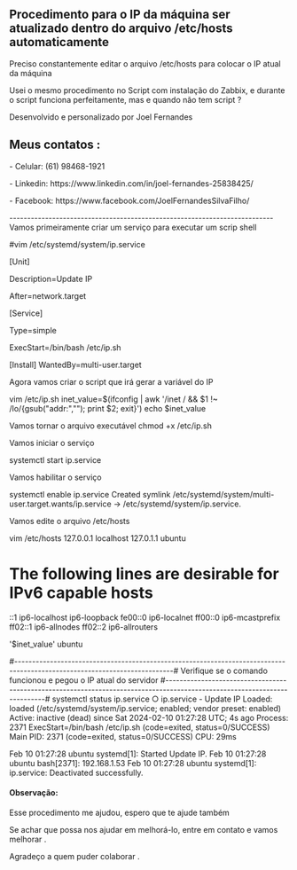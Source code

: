 <h2>Procedimento para o IP da máquina ser atualizado dentro do arquivo /etc/hosts automaticamente </h2>

<p>Preciso constantemente editar o arquivo /etc/hosts para colocar o IP atual da máquina</p>
<p>Usei o mesmo procedimento no Script com instalação do Zabbix, e durante o script funciona perfeitamente, mas e quando não tem script ?</p>

<p>Desenvolvido e personalizado por Joel Fernandes</p>
<h2>Meus contatos :</h2>
<p>- Celular:  (61) 98468-1921</p>
<p>- Linkedin: https://www.linkedin.com/in/joel-fernandes-25838425/</p>
<p>- Facebook: https://www.facebook.com/JoelFernandesSilvaFilho/</p>
--------------------------------------------------------------------------
Vamos primeiramente criar um serviço para executar um scrip shell
<p>#vim /etc/systemd/system/ip.service</p>
<p>[Unit]</p>
<p>Description=Update IP</p>
<p>After=network.target</p>

<p>[Service]</p>
<p>Type=simple</p>
<p>ExecStart=/bin/bash /etc/ip.sh</p>

[Install]
WantedBy=multi-user.target

Agora vamos criar o script que irá gerar a variável do IP

vim /etc/ip.sh
inet_value=$(ifconfig | awk '/inet / && $1 !~ /lo/{gsub("addr:",""); print $2; exit}')
echo $inet_value

Vamos tornar o arquivo executável
chmod +x /etc/ip.sh

Vamos iniciar o serviço 

systemctl start ip.service

Vamos habilitar o serviço 

systemctl enable ip.service
Created symlink /etc/systemd/system/multi-user.target.wants/ip.service → /etc/systemd/system/ip.service.

Vamos edite o arquivo /etc/hosts

vim /etc/hosts
127.0.0.1 localhost
127.0.1.1 ubuntu

# The following lines are desirable for IPv6 capable hosts
::1     ip6-localhost ip6-loopback
fe00::0 ip6-localnet
ff00::0 ip6-mcastprefix
ff02::1 ip6-allnodes
ff02::2 ip6-allrouters

'$inet_value'   ubuntu

#--------------------------------------------------------------------------------------------------------------------------#
Verifique se o comando funcionou e pegou o IP atual do servidor
#--------------------------------------------------------------------------------------------------------------------------#
 systemctl status ip.service
○ ip.service - Update IP
     Loaded: loaded (/etc/systemd/system/ip.service; enabled; vendor preset: enabled)
     Active: inactive (dead) since Sat 2024-02-10 01:27:28 UTC; 4s ago
    Process: 2371 ExecStart=/bin/bash /etc/ip.sh (code=exited, status=0/SUCCESS)
   Main PID: 2371 (code=exited, status=0/SUCCESS)
        CPU: 29ms

Feb 10 01:27:28 ubuntu systemd[1]: Started Update IP.
Feb 10 01:27:28 ubuntu bash[2371]: 192.168.1.53
Feb 10 01:27:28 ubuntu systemd[1]: ip.service: Deactivated successfully.

<h4>Observação:</h4>
<p>Esse procedimento me ajudou, espero que te ajude também </p>

Se achar que possa nos ajudar em melhorá-lo, entre em contato e vamos melhorar .

Agradeço a quem puder colaborar .

